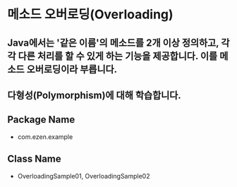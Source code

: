 # 메소드 오버로딩(Overloading)
## Java에서는 '같은 이름'의 메소드를 2개 이상 정의하고, 각각 다른 처리를 할 수 있게 하는 기능을 제공합니다. 이를 메소드 오버로딩이라 부릅니다.
## 다형성(Polymorphism)에 대해 학습합니다.
## Package Name
* com.ezen.example
## Class Name
* OverloadingSample01, OverloadingSample02
